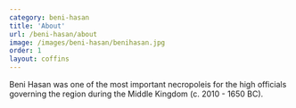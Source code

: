 ```yaml
---
category: beni-hasan
title: 'About'
url: /beni-hasan/about
image: /images/beni-hasan/benihasan.jpg
order: 1
layout: coffins
---
```


Beni Hasan was one of the most important necropoleis for the high officials governing the region during the Middle Kingdom (c. 2010 - 1650 BC). 


